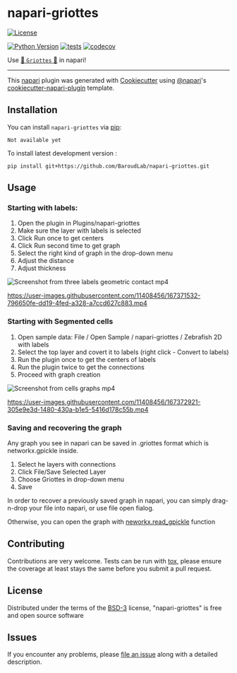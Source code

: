 # napari-griottes

[![License](https://img.shields.io/pypi/l/napari-griottes.svg?color=green)](https://github.com/BaroudLab/napari-griottes/raw/main/LICENSE)
<!-- [![PyPI](https://img.shields.io/pypi/v/napari-griottes.svg?color=green)](https://pypi.org/project/napari-griottes) -->
[![Python Version](https://img.shields.io/pypi/pyversions/napari-griottes.svg?color=green)](https://python.org)
[![tests](https://github.com/BaroudLab/napari-griottes/workflows/tests/badge.svg)](https://github.com/BaroudLab/napari-griottes/actions)
[![codecov](https://codecov.io/gh/BaroudLab/napari-griottes/branch/main/graph/badge.svg)](https://codecov.io/gh/BaroudLab/napari-griottes)
<!-- [![napari hub](https://img.shields.io/endpoint?url=https://api.napari-hub.org/shields/napari-griottes)](https://napari-hub.org/plugins/napari-griottes) -->
Use [🍒  `Griottes` 🍒](https://github.com/BaroudLab/Griottes) in napari!

----------------------------------

This [napari] plugin was generated with [Cookiecutter] using [@napari]'s [cookiecutter-napari-plugin] template.

<!--
Don't miss the full getting started guide to set up your new package:
https://github.com/napari/cookiecutter-napari-plugin#getting-started

and review the napari docs for plugin developers:
https://napari.org/plugins/stable/index.html
-->

## Installation

You can install `napari-griottes` via [pip]:

    Not available yet



To install latest development version :

    pip install git+https://github.com/BaroudLab/napari-griottes.git

## Usage

### Starting with labels:

1. Open the plugin in Plugins/napari-griottes
2. Make sure the layer with labels is selected
3. Click Run once to get centers
4. Click Run second time to get graph
5. Select the right kind of graph in the drop-down menu
6. Adjust the distance
7. Adjust thickness

![Screenshot from three labels geometric contact mp4](https://user-images.githubusercontent.com/11408456/167371516-05db2ba5-cdfc-47c4-a488-8f46afd0ae5b.png)


https://user-images.githubusercontent.com/11408456/167371532-796650fe-dd19-4fed-a328-a7ccd627c883.mp4

### Starting with Segmented cells

1. Open sample data: File / Open Sample / napari-griottes / Zebrafish 2D with labels
2. Select the top layer and covert it to labels (right click - Convert to labels)
3. Run the plugin once to get the centers of labels
4. Run the plugin twice to get the connections
5. Proceed with graph creation


![Screenshot from cells graphs mp4](https://user-images.githubusercontent.com/11408456/167372895-3c9036b9-af50-4575-bcf3-1805eb261bd7.png)



https://user-images.githubusercontent.com/11408456/167372921-305e9e3d-1480-430a-b1e5-5416d178c55b.mp4

### Saving and recovering the graph

Any graph you see in napari can be saved in .griottes format which is networkx.gpickle inside.
1. Select he layers with connections
2. Click File/Save Selected Layer
3. Choose Griottes in drop-down menu
4. Save

In order to recover a previously saved graph in napari, you can simply drag-n-drop your file into napari, or use file open fialog.

Otherwise, you can open the graph with [neworkx.read_gpickle](https://networkx.org/documentation/stable/reference/readwrite/generated/networkx.readwrite.gpickle.read_gpickle.html) function

## Contributing

Contributions are very welcome. Tests can be run with [tox], please ensure
the coverage at least stays the same before you submit a pull request.

## License

Distributed under the terms of the [BSD-3] license,
"napari-griottes" is free and open source software

## Issues

If you encounter any problems, please [file an issue] along with a detailed description.

[napari]: https://github.com/napari/napari
[Cookiecutter]: https://github.com/audreyr/cookiecutter
[@napari]: https://github.com/napari
[MIT]: http://opensource.org/licenses/MIT
[BSD-3]: http://opensource.org/licenses/BSD-3-Clause
[GNU GPL v3.0]: http://www.gnu.org/licenses/gpl-3.0.txt
[GNU LGPL v3.0]: http://www.gnu.org/licenses/lgpl-3.0.txt
[Apache Software License 2.0]: http://www.apache.org/licenses/LICENSE-2.0
[Mozilla Public License 2.0]: https://www.mozilla.org/media/MPL/2.0/index.txt
[cookiecutter-napari-plugin]: https://github.com/napari/cookiecutter-napari-plugin

[file an issue]: https://github.com/BaroudLab/napari-griottes/issues

[napari]: https://github.com/napari/napari
[tox]: https://tox.readthedocs.io/en/latest/
[pip]: https://pypi.org/project/pip/
[PyPI]: https://pypi.org/
